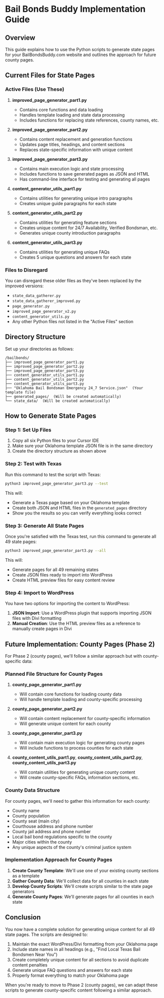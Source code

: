 # Bail Bonds Buddy Implementation Guide

## Overview

This guide explains how to use the Python scripts to generate state pages for your BailBondsBuddy.com website and outlines the approach for future county pages.

## Current Files for State Pages

### Active Files (Use These)

1. **improved_page_generator_part1.py**
   - Contains core functions and data loading
   - Handles template loading and state data processing
   - Includes functions for replacing state references, county names, etc.

2. **improved_page_generator_part2.py**
   - Contains content replacement and generation functions
   - Updates page titles, headings, and content sections
   - Replaces state-specific information with unique content

3. **improved_page_generator_part3.py**
   - Contains main execution logic and state processing
   - Includes functions to save generated pages as JSON and HTML
   - Has command-line interface for testing and generating all pages

4. **content_generator_utils_part1.py**
   - Contains utilities for generating unique intro paragraphs
   - Creates unique guide paragraphs for each state

5. **content_generator_utils_part2.py**
   - Contains utilities for generating feature sections
   - Creates unique content for 24/7 Availability, Verified Bondsman, etc.
   - Generates unique county introduction paragraphs

6. **content_generator_utils_part3.py**
   - Contains utilities for generating unique FAQs
   - Creates 5 unique questions and answers for each state

### Files to Disregard

You can disregard these older files as they've been replaced by the improved versions:

- `state_data_gatherer.py`
- `state_data_gatherer_improved.py`
- `page_generator.py`
- `improved_page_generator_v2.py`
- `content_generator_utils.py`
- Any other Python files not listed in the "Active Files" section

## Directory Structure

Set up your directories as follows:

```
/bailbonds/
├── improved_page_generator_part1.py
├── improved_page_generator_part2.py
├── improved_page_generator_part3.py
├── content_generator_utils_part1.py
├── content_generator_utils_part2.py
├── content_generator_utils_part3.py
├── "Oklahoma Bail Bondsman Emergency 24_7 Service.json"  (Your template file)
├── generated_pages/  (Will be created automatically)
└── state_data/  (Will be created automatically)
```

## How to Generate State Pages

### Step 1: Set Up Files

1. Copy all six Python files to your Cursor IDE
2. Make sure your Oklahoma template JSON file is in the same directory
3. Create the directory structure as shown above

### Step 2: Test with Texas

Run this command to test the script with Texas:

```bash
python3 improved_page_generator_part3.py --test
```

This will:
- Generate a Texas page based on your Oklahoma template
- Create both JSON and HTML files in the `generated_pages` directory
- Show you the results so you can verify everything looks correct

### Step 3: Generate All State Pages

Once you're satisfied with the Texas test, run this command to generate all 49 state pages:

```bash
python3 improved_page_generator_part3.py --all
```

This will:
- Generate pages for all 49 remaining states
- Create JSON files ready to import into WordPress
- Create HTML preview files for easy content review

### Step 4: Import to WordPress

You have two options for importing the content to WordPress:

1. **JSON Import**: Use a WordPress plugin that supports importing JSON files with Divi formatting
2. **Manual Creation**: Use the HTML preview files as a reference to manually create pages in Divi

## Future Implementation: County Pages (Phase 2)

For Phase 2 (county pages), we'll follow a similar approach but with county-specific data:

### Planned File Structure for County Pages

1. **county_page_generator_part1.py**
   - Will contain core functions for loading county data
   - Will handle template loading and county-specific processing

2. **county_page_generator_part2.py**
   - Will contain content replacement for county-specific information
   - Will generate unique content for each county

3. **county_page_generator_part3.py**
   - Will contain main execution logic for generating county pages
   - Will include functions to process counties for each state

4. **county_content_utils_part1.py**, **county_content_utils_part2.py**, **county_content_utils_part3.py**
   - Will contain utilities for generating unique county content
   - Will create county-specific FAQs, information sections, etc.

### County Data Structure

For county pages, we'll need to gather this information for each county:

- County name
- County population
- County seat (main city)
- Courthouse address and phone number
- County jail address and phone number
- Local bail bond regulations specific to the county
- Major cities within the county
- Any unique aspects of the county's criminal justice system

### Implementation Approach for County Pages

1. **Create County Template**: We'll use one of your existing county sections as a template
2. **Gather County Data**: We'll collect data for all counties in each state
3. **Develop County Scripts**: We'll create scripts similar to the state page generators
4. **Generate County Pages**: We'll generate pages for all counties in each state

## Conclusion

You now have a complete solution for generating unique content for all 49 state pages. The scripts are designed to:

1. Maintain the exact WordPress/Divi formatting from your Oklahoma page
2. Include state names in all headings (e.g., "Find Local Texas Bail Bondsmen Near You")
3. Create completely unique content for all sections to avoid duplicate content penalties
4. Generate unique FAQ questions and answers for each state
5. Properly format everything to match your Oklahoma page

When you're ready to move to Phase 2 (county pages), we can adapt these scripts to generate county-specific content following a similar approach.
